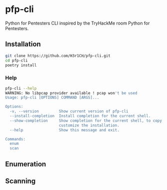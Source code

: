 # pfp-cli
Python for Pentesters CLI inspired by the TryHackMe room Python for Pentesters.

## Installation
```bash
git clone https://github.com/H3r1CH/pfp-cli.git
cd pfp-cli
poetry install
```
### Help
```bash
pfp-cli --help
WARNING: No libpcap provider available ! pcap won't be used
Usage: pfp-cli [OPTIONS] COMMAND [ARGS]...

Options:
  -v, --version         Show current version of pfp-cli
  --install-completion  Install completion for the current shell.
  --show-completion     Show completion for the current shell, to copy it or
                        customize the installation.
  --help                Show this message and exit.

Commands:
  enum
  scan
```

## Enumeration

## Scanning
